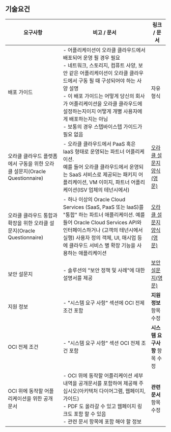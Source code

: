 ## 기술요건

| 요구사항        | 비고 / 문서           | 링크 / 문서  |
| ------------- |-------------| -----|
| 배포 가이드      | - 어플리케이션이 오라클 클라우드에서 배포되어 운영 될 경우 필요 <br/> - 네트워크, 스토리지, 컴퓨트 사양, 보안 같은 어플리케이션이 오라클 클라우드에서 구동 될 때 구성되어야 하는 사양 설명 <br/>  - 이 배포 가이드는 어떻게 당신의 회사가 어플리케이션을 오라클 클라우드에 설정하는지이지 어떻게 개별 사용자에게 배포하는지는 아님 <br/> - 보통의 경우 스텝바이스텝 가이드가 필요 없음 | 자유형식 |
| 오라클 클라우드 플렛폼에서 구동을 위한 오라클 설문지(Oracle Questionnaire)       | - 오라클 클라우드에서 PaaS 혹은 IaaS 형태로 운영되는 파트너 어플리케이션.<br/> 예를 들어 오라클 클라우드에서 운영되는 SaaS 서비스로 제공되는 패키지 어플리케이션, VM 이미지, 파트너 어플리케이션(ISV 업체의 테넌시에서)       |  [오라클 설문지 양식(영문)](https://partner.cloudmarketplace.oracle.com/partner/content?contentId=30117532) |
| 오라클 클라우드 통합과 확장을 위한 오라클 설문지(Oracle Questionnaire) | - 하나 이상의 Oracle Cloud Services (SaaS, PaaS 또는 IaaS)를 "통합" 하는 파트너 애플리케이션. 예를 들어 Oracle Cloud Services API와 인터페이스하거나 (고객의 테넌시에서 실행) 사용자 정의 객체, UI, 매시업 등에 클라우드 서비스 별 확장 기능을 사용하는 애플리케이션      |    [오라클 설문지 양식(영문)](https://partner.cloudmarketplace.oracle.com/partner/content?contentId=30117505) |
| 보안 설문지 | - 솔루션의 "보안 정책 및 사례"에 대한 설명서를 제공      |    [보안 설문지(영문)](https://partner.cloudmarketplace.oracle.com/partner/content?contentId=33821968) |
| 지원 정보 | - "시스템 요구 사항" 섹션에 OCI 전제 조건 포함      |    **지원 정보** 항목 수정 |
| OCI 전제 조건 | - "시스템 요구 사항" 섹션 OCI 전제 조건 포함      |    **시스템 요구사항** 항목 수정 |
| OCI 위에 동작할 어플리케이션을 위한 공개 문서 | - OCI 위에 동작할 어플리케이션 세부내역을 공개문서를 포함하여 제공해 주십시오(아키텍처 다이어그램, 웹페이지, 가이드) <br/> - PDF 도 올라갈 수 있고 웹페이지 링크도 포함 할 수 있음<br/>  - 관련 문서 항목에 포함 해야 할 정보 |    **관련 문서** 항목 수정 |
